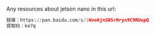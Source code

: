 Any resources about jetson nano in this url:
```python
链接：https://pan.baidu.com/s/1Wvo6jnSBSrHryn9C9RUupQ 
提取码：ke7q
```
